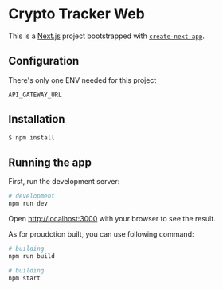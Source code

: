 # Crypto Tracker Web

This is a [Next.js](https://nextjs.org/) project bootstrapped with [`create-next-app`](https://github.com/vercel/next.js/tree/canary/packages/create-next-app).

## Configuration

There's only one ENV needed for this project

```
API_GATEWAY_URL
```

## Installation

```bash
$ npm install
```

## Running the app

First, run the development server:

```bash
# development
npm run dev
```

Open [http://localhost:3000](http://localhost:3000) with your browser to see the result.

As for proudction built, you can use following command:

```bash
# building
npm run build

# building
npm start
```
